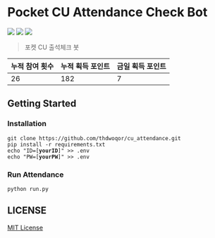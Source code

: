 # Pocket CU Attendance Check Bot
<a href="https://github.com/features/actions"><img src="https://img.shields.io/badge/GitHub Actions-2088FF?style=for-the-badge&logo=GitHub Actions&logoColor=white"/></a>
<a href="https://www.selenium.dev/"><img src="https://img.shields.io/badge/Selenium-43B02A?style=for-the-badge&logo=Selenium&logoColor=white"/></a>
<a href="https://www.selenium.dev/"><img src="https://img.shields.io/badge/Python-3776AB?style=for-the-badge&logo=Python&logoColor=white"/></a>  
>포켓 CU 출석체크 봇

누적 참여 횟수 | 누적 획득 포인트 | 금일 획득 포인트
-- | --  | -- 
 26 | 182 | 7

## Getting Started  

### Installation
<pre><code>git clone https://github.com/thdwoqor/cu_attendance.git
pip install -r requirements.txt
echo "ID=[<b>yourID</b>]" >> .env
echo "PW=[<b>yourPW</b>]" >> .env
</code></pre>

### Run Attendance

<pre><code>python run.py</code></pre>

## LICENSE

[MIT License](./LICENSE)
